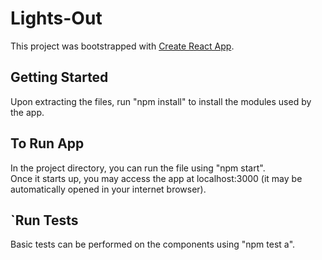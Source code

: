 # Lights-Out

This project was bootstrapped with [Create React App](https://github.com/facebook/create-react-app).

## Getting Started

Upon extracting the files, run "npm install" to install the modules used by the app.

## To Run App

In the project directory, you can run the file using "npm start".   
Once it starts up, you may access the app at localhost:3000 (it may be automatically opened in your internet browser).

## `Run Tests

Basic tests can be performed on the components using "npm test a".